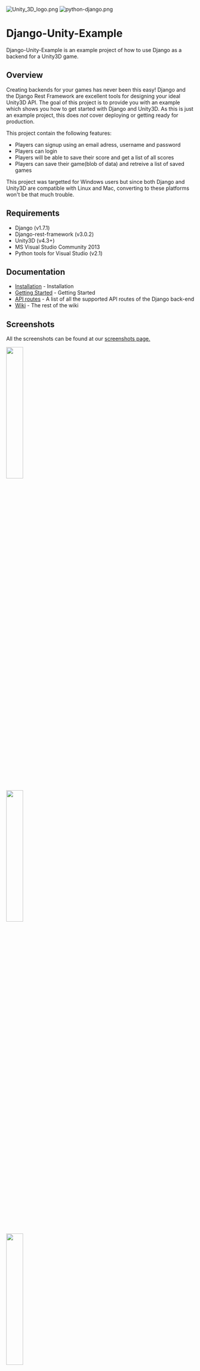 ![Unity_3D_logo.png](https://cloud.githubusercontent.com/assets/9072397/5611600/db8770ac-94c8-11e4-976a-9e42ccf23345.png)
![python-django.png](https://cloud.githubusercontent.com/assets/9072397/5611563/762c7108-94c8-11e4-9d9c-8ae4a703a03e.png)
# Django-Unity-Example 

Django-Unity-Example is an example project of how to use Django as a backend for a Unity3D game. 


## Overview


Creating backends for your games has never been this easy! Django and the Django Rest Framework are excellent tools for designing your ideal Unity3D API. The goal of this project is to provide you with an example which shows you how to get started with Django and Unity3D.
As this is just an example project, this does *not* cover deploying or getting ready for production.

This project contain the following features:

* Players can signup using an email adress, username and password
* Players can login
* Players will be able to save their score and get a list of all scores
* Players can save their game(blob of data) and retreive a list of saved games

This project was targetted for Windows users but since both Django and Unity3D are compatible with Linux and Mac, converting to these platforms won't be that much trouble.

## Requirements


* Django (v1.7.1)
* Django-rest-framework (v3.0.2)
* Unity3D (v4.3+)
* MS Visual Studio Community 2013 
* Python tools for Visual Studio (v2.1)

## Documentation

* [Installation](https://github.com/eamonwoortman/django-unity3d-example/wiki/Installation) - Installation
* [Getting Started](https://github.com/eamonwoortman/django-unity3d-example/wiki/Getting-started) - Getting Started
* [API routes](https://github.com/eamonwoortman/django-unity3d-example/wiki/API-routes) - A list of all the supported API routes of the Django back-end
* [Wiki](https://github.com/eamonwoortman/django-unity3d-example/wiki) - The rest of the wiki

## Screenshots
All the screenshots can be found at our [screenshots page.](https://github.com/eamonwoortman/django-unity3d-example/wiki/Screenshots) 


<p><a href="https://cloud.githubusercontent.com/assets/9072397/5958512/805df0b0-a7c5-11e4-8a7a-f9403d465b71.png"><img src="https://cloud.githubusercontent.com/assets/9072397/5958512/805df0b0-a7c5-11e4-8a7a-f9403d465b71.png" alt="" width="30%"></a>

<a href="https://cloud.githubusercontent.com/assets/9072397/5958514/8076147e-a7c5-11e4-9c81-f1d166d9b17f.png"><img src="https://cloud.githubusercontent.com/assets/9072397/5958514/8076147e-a7c5-11e4-9c81-f1d166d9b17f.png" alt="" width="30%"></a>

<a href="https://cloud.githubusercontent.com/assets/9072397/5958507/805a00ae-a7c5-11e4-8674-e2b2e1a9950b.png"><img src="https://cloud.githubusercontent.com/assets/9072397/5958507/805a00ae-a7c5-11e4-8674-e2b2e1a9950b.png" alt="" width="30%"></a>

<a href="https://cloud.githubusercontent.com/assets/9072397/5958511/805d978c-a7c5-11e4-9dd3-bf21c8030f66.png"><img src="https://cloud.githubusercontent.com/assets/9072397/5958511/805d978c-a7c5-11e4-9dd3-bf21c8030f66.png" alt="" width="30%"></a></p>



## Contributors

* Bas Roding ([broding](https://github.com/broding))

## Credits 
Thanks Tom Christie ([tomchristie](https://github.com/tomchristie)) for his Rest Framework, and 
also thanks James Newton-King(http://james.newtonking.com/) for his Json.Net library


## License

*Django-Unity-Example* is licenced under the MIT License. Please see the LICENSE file for details.

The Json.Net library was also released under the MIT License